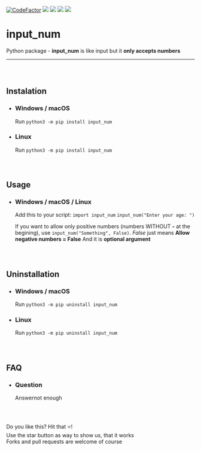 [![CodeFactor](https://www.codefactor.io/repository/github/hexagoncore/input_num/badge)](#/)
[<img src="https://img.shields.io/github/license/HexagonCore/input_num">](#/)
[<img src="https://img.shields.io/github/stars/HexagonCore/input_num">](#/)
[<img src="https://img.shields.io/github/forks/HexagonCore/input_num">](#/)
[<img src="https://img.shields.io/github/issues/HexagonCore/input_num">](#/)


# input_num
Python package - **input_num** is like input but it **only accepts numbers**
___
### ‎

## Instalation
* ### Windows / macOS
	Run `python3 -m pip install input_num`
	
* ### Linux
	Run `python3 -m pip install input_num`
### ‎

## Usage
* ### Windows / macOS / Linux
	Add this to your script:
	`import input_num`
	`input_num("Enter your age: ")`
	
	If you want to allow only positive numbers (numbers WITHOUT **-** at the begining), use `input_num("Something", False)`.
	*False* just means **Allow negative numbers = False**
	And it is **optional argument**
	 ‎
	
	

### ‎

## Uninstallation
* ### Windows / macOS
	Run `python3 -m pip uninstall input_num`
	
* ### Linux
	Run `python3 -m pip uninstall input_num`

### ‎
## FAQ
* ### Question
	Answernot enough
### ‎


Do you like this? Hit that ⭐!                                
Use the star button as way to show us, that it works              
Forks and pull requests are welcome of course
 

